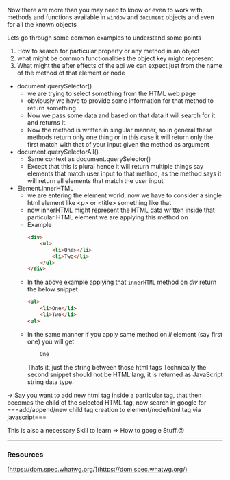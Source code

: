 

Now there are more than you may need to know or even to work with, methods and functions available in `window` and `document` objects and even for all the known objects

Lets go through some common examples to understand some points
1. How to search for particular property or any method in an object
2. what might be common functionalities the object key might represent
3. What might the after effects of the api we can expect just from the name of the method of that element or node

* document.querySelector()
	* we are trying to select something from the HTML web page
	* obviously we have to provide some information for that method to return something
	* Now we pass some data and based on that data it will search for it and returns it.
	* Now the method is written in singular manner, so in general these methods return only one thing or in this case it will return only the first match with that of your input given the method as argument
* document.querySelectorAll()
	* Same context as document.querySelector()
	* Except that this is plural hence it will return multiple things say elements that match user input to that method, as the method says it will return all elements that match the user input
* Element.innerHTML
	* we are entering the element world, now we have to consider a single html element like \<p> or \<title> something like that
	* now innerHTML might represent the HTML data written inside that particular HTML element we are applying this method on
	* Example
	    ```html
	    <div>
		    <ul>
			    <li>One></li>
			    <li>Two</li>
			</ul>
		</div>
		```
	* In the above example applying that `innerHTML` method on _div_ return the below snippet
		```html
		<ul>
			<li>One</li>
			<li>Two</li>
		<ul>
		```
	* In the same manner if you apply same method on _li_ element (say first one) you will get
		```html
			One
		```
		Thats it, just the string between those html tags
		Technically the second snippet should not be HTML lang, it is returned as JavaScript string data type.

-> Say you want to add new html tag inside a particular tag, that then becomes the child of the selected HTML tag, now search in google for ===add/append/new child tag creation to element/node/html tag via javascript===

This is also a necessary Skill to learn => How to google Stuff.😜

---

### Resources

[https://dom.spec.whatwg.org/](https://dom.spec.whatwg.org/)
